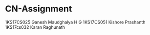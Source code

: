 # CN-Assignment
1KS17CS025 Ganesh Maudghalya H G
1KS17CS051 Kishore Prashanth
1KS17cs032 Karan Raghunath
